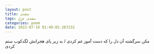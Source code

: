 ```yaml
---
layout: post
title: سعدی
tags: سعدی غزل
categories: poem
date: 2022-07-16 01:49:03.267232
---
```


مکن سرگشته آن دل را که دست آموز غم کردی / به زیر پای هجرانش لگدکوب ستم کردی